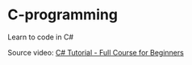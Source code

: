 # C-programming
Learn to code in C#

Source video: [C# Tutorial - Full Course for Beginners](https://youtu.be/GhQdlIFylQ8)

